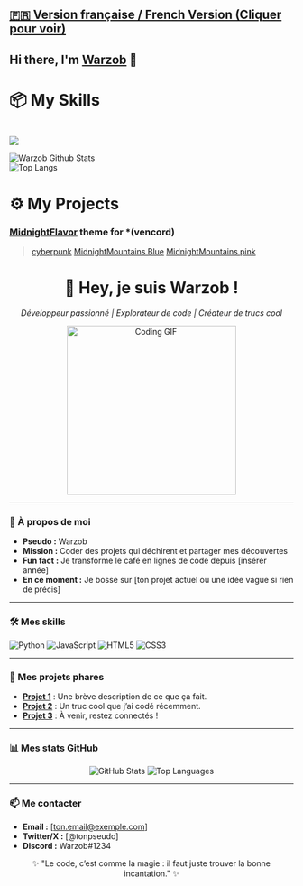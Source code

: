 ## [**🇫🇷 Version française / French Version (Cliquer pour voir)**](/README_FR.md)

## Hi there, I'm [Warzob](https://github.com/Warzob) 👋


# 📦 My Skills

<br>
<img src="https://skillicons.dev/icons?i=html,css,lua,&perline=7">
<br>

![Warzob Github Stats](https://github-readme-stats.vercel.app/api?username=Warzob&show_icons=true&border_radius=20&bg_color=0d1117&text_color=c9d1d9&title_color=58a6ff&icon_color=58a6ff&hide_border=true)<br>
![Top Langs](https://github-readme-stats.vercel.app/api/top-langs/?username=Warzob&layout=compact&border_radius=20&bg_color=0d1117&text_color=c9d1d9&title_color=58a6ff&icon_color=58a6ff&hide_border=true)


# ⚙️ My Projects

### [MidnightFlavor](https://github.com/Warzob/MidnightMountains)  theme for *(vencord)
  > [cyberpunk](https://github.com/Warzob/MidnightFlavor/blob/main/themes/cyberpunk.theme.css)
  > [MidnightMountains Blue](https://github.com/Warzob/MidnightFlavor/blob/main/themes/midnightmountain-blue.theme.css)
  > [MidnightMountains pink](https://github.com/Warzob/MidnightFlavor/blob/main/themes/midnightmountains-pink.theme.css)








<div align="center">
  <h1>👋 Hey, je suis Warzob !</h1>
  <p><em>Développeur passionné | Explorateur de code | Créateur de trucs cool</em></p>
  <img src="https://media.giphy.com/media/LmNwrBhejkK9EFP504/giphy.gif" alt="Coding GIF" width="300"/>
</div>

---

### 🚀 À propos de moi
- **Pseudo :** Warzob  
- **Mission :** Coder des projets qui déchirent et partager mes découvertes  
- **Fun fact :** Je transforme le café en lignes de code depuis [insérer année]  
- **En ce moment :** Je bosse sur [ton projet actuel ou une idée vague si rien de précis]  

---

### 🛠️ Mes skills
<p>
  <img src="https://img.shields.io/badge/Python-3776AB?style=flat&logo=python&logoColor=white" alt="Python"/>
  <img src="https://img.shields.io/badge/JavaScript-F7DF1E?style=flat&logo=javascript&logoColor=black" alt="JavaScript"/>
  <img src="https://img.shields.io/badge/HTML5-E34F26?style=flat&logo=html5&logoColor=white" alt="HTML5"/>
  <img src="https://img.shields.io/badge/CSS3-1572B6?style=flat&logo=css3&logoColor=white" alt="CSS3"/>
</p>

---

### 🌟 Mes projets phares
- **[Projet 1](#)** : Une brève description de ce que ça fait.  
- **[Projet 2](#)** : Un truc cool que j’ai codé récemment.  
- **[Projet 3](#)** : À venir, restez connectés !  

---

### 📊 Mes stats GitHub
<div align="center">
  <img src="https://github-readme-stats.vercel.app/api?username=Warzob&show_icons=true&theme=radical" alt="GitHub Stats"/>
  <img src="https://github-readme-stats.vercel.app/api/top-langs/?username=Warzob&layout=compact&theme=radical" alt="Top Languages"/>
</div>

---

### 📫 Me contacter
- **Email :** [ton.email@exemple.com]  
- **Twitter/X :** [@tonpseudo]  
- **Discord :** Warzob#1234  

<div align="center">
  <p>✨ "Le code, c’est comme la magie : il faut juste trouver la bonne incantation." ✨</p>
</div>
